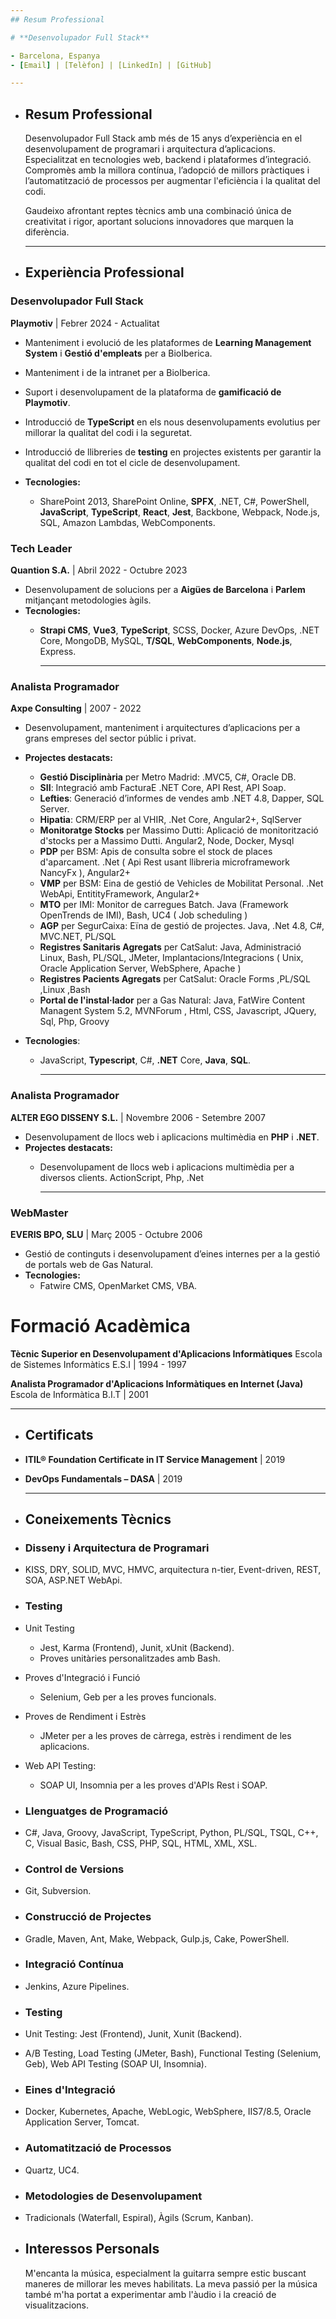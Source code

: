 ```yaml
---
## Resum Professional

# **Desenvolupador Full Stack**

- Barcelona, Espanya
- [Email] | [Telèfon] | [LinkedIn] | [GitHub]

---
```


- ## **Resum Professional**
  
    Desenvolupador Full Stack amb més de 15 anys d’experiència en el desenvolupament de programari i arquitectura d’aplicacions. Especialitzat en tecnologies web, backend i plataformes d’integració. Compromès amb la millora contínua, l’adopció de millors pràctiques i l’automatització de processos per augmentar l'eficiència i la qualitat del codi.

    Gaudeixo afrontant reptes tècnics amb una combinació única de creativitat i rigor, aportant solucions innovadores que marquen la diferència.

  ---
- ## **Experiència Professional**
### **Desenvolupador Full Stack**
  
  **Playmotiv** | Febrer 2024 - Actualitat
- Manteniment i evolució de les plataformes de **Learning Management System** i **Gestió d'empleats** per a BioIberica.
- Manteniment i de la intranet per a BioIberica.
- Suport i desenvolupament de la plataforma de **gamificació de Playmotiv**.
- Introducció de **TypeScript** en els nous desenvolupaments evolutius per millorar la qualitat del codi i la seguretat.
- Introducció de llibreries de **testing** en projectes existents per garantir la qualitat del codi en tot el cicle de desenvolupament.


- **Tecnologies:**
	- SharePoint 2013, SharePoint Online, **SPFX**, .NET, C#, PowerShell, **JavaScript**, **TypeScript**, **React**, **Jest**, Backbone, Webpack, Node.js, SQL, Amazon Lambdas, WebComponents.
	  
### **Tech Leader**
  
  **Quantion S.A.** | Abril 2022 - Octubre 2023
- Desenvolupament de solucions per a **Aigües de Barcelona** i **Parlem** mitjançant metodologies àgils.
- **Tecnologies:**
	- **Strapi CMS**, **Vue3**, **TypeScript**, SCSS, Docker, Azure DevOps, .NET Core, MongoDB, MySQL, **T/SQL**, **WebComponents**, **Node.js**, Express.
	  
	  ---
### **Analista Programador**
  
  **Axpe Consulting** | 2007 - 2022
- Desenvolupament, manteniment i arquitectures d’aplicacions per a grans empreses del sector públic i privat.
- **Projectes destacats:**
	- **Gestió Disciplinària** per Metro Madrid: .MVC5, C#, Oracle DB.
	- **SII**: Integració amb FacturaE .NET Core, API Rest, API Soap.
	- **Lefties**: Generació d’informes de vendes amb .NET 4.8, Dapper, SQL Server.
    - **Hipatia**: CRM/ERP per al VHIR, .Net Core, Angular2+, SqlServer
    - **Monitoratge Stocks** per Massimo Dutti: Aplicació de monitorització d'stocks per a Massimo Dutti. Angular2, Node, Docker, Mysql 
    - **PDP** per BSM: Apis de consulta sobre el stock de places d'aparcament. .Net ( Api Rest usant llibreria microframework NancyFx ), Angular2+ 
    - **VMP** per BSM: Eina de gestió de Vehicles de Mobilitat Personal. .Net WebApi, EntitityFramework, Angular2+  
    - **MTO** per IMI: Monitor de carregues Batch. Java (Framework OpenTrends de IMI), Bash, UC4 ( Job scheduling ) 
    - **AGP** per SegurCaixa: Eïna de gestió de projectes. Java, .Net 4.8, C#, MVC.NET, PL/SQL     
    - **Registres Sanitaris Agregats** per CatSalut: Java, Administració Linux, Bash, PL/SQL, JMeter, Implantacions/Integracions ( Unix, Oracle Application Server, WebSphere, Apache ) 
	- **Registres Pacients Agregats** per CatSalut: Oracle Forms ,PL/SQL ,Linux ,Bash
	- **Portal de l'instal·lador** per a Gas Natural: Java, FatWire Content Managent System 5.2, MVNForum , Html, CSS, Javascript, JQuery, Sql, Php, Groovy 


- **Tecnologies**:
	- JavaScript, **Typescript**, C#, **.NET** Core, **Java**, **SQL**. 
	  
	  ---
### **Analista Programador**
  
  **ALTER EGO DISSENY S.L.** | Novembre 2006 - Setembre 2007
- Desenvolupament de llocs web i aplicacions multimèdia en **PHP** i **.NET**.
- **Projectes destacats:**
	- Desenvolupament de llocs web i aplicacions multimèdia per a diversos clients. ActionScript, Php, .Net
	  
	  ---
### **WebMaster**
  
  **EVERIS BPO, SLU** | Març 2005 - Octubre 2006
- Gestió de continguts i desenvolupament d’eines internes per a la gestió de portals web de Gas Natural.
- **Tecnologies:**
	- Fatwire CMS, OpenMarket CMS, VBA.
	  

# **Formació Acadèmica**
  
  **Tècnic Superior en Desenvolupament d'Aplicacions Informàtiques**
  Escola de Sistemes Informàtics E.S.I | 1994 - 1997
  
  **Analista Programador d'Aplicacions Informàtiques en Internet (Java)**
  Escola de Informàtica B.I.T | 2001
  
  ---
- ## **Certificats**
- **ITIL® Foundation Certificate in IT Service Management** | 2019
- **DevOps Fundamentals – DASA** | 2019
  
  ---
- ## **Coneixements Tècnics**
- ### **Disseny i Arquitectura de Programari**
- KISS, DRY, SOLID, MVC, HMVC, arquitectura n-tier, Event-driven, REST, SOA, ASP.NET WebApi.
- ### **Testing**
- Unit Testing
    - Jest, Karma (Frontend), Junit, xUnit (Backend).
    - Proves unitàries personalitzades amb Bash.
- Proves d'Integració i Funció
    - Selenium, Geb per a les proves funcionals.
- Proves de Rendiment i Estrès
    - JMeter per a les proves de càrrega, estrès i rendiment de les aplicacions.
- Web API Testing:
    - SOAP UI, Insomnia per a les proves d'APIs Rest i SOAP.

- ### **Llenguatges de Programació**
- C#, Java, Groovy, JavaScript, TypeScript, Python, PL/SQL, TSQL, C++, C, Visual Basic, Bash, CSS, PHP, SQL, HTML, XML, XSL.
- ### **Control de Versions**
- Git, Subversion.
- ### **Construcció de Projectes**
- Gradle, Maven, Ant, Make, Webpack, Gulp.js, Cake, PowerShell.
- ### **Integració Contínua**
- Jenkins, Azure Pipelines.
- ### **Testing**
- Unit Testing: Jest (Frontend), Junit, Xunit (Backend).
- A/B Testing, Load Testing (JMeter, Bash), Functional Testing (Selenium, Geb), Web API Testing (SOAP UI, Insomnia).
- ### **Eines d'Integració**
- Docker, Kubernetes, Apache, WebLogic, WebSphere, IIS7/8.5, Oracle Application Server, Tomcat.
- ### **Automatització de Processos**
- Quartz, UC4.
- ### **Metodologies de Desenvolupament**
- Tradicionals (Waterfall, Espiral), Àgils (Scrum, Kanban).


- ## **Interessos Personals**
    
    M'encanta la música, especialment la guitarra sempre estic buscant maneres de millorar les meves habilitats. La meva passió per la música també m'ha portat a experimentar amb l'àudio i la creació de visualitzacions. 